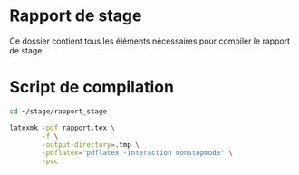 Rapport de stage
================

Ce dossier contient tous les éléments nécessaires pour compiler le rapport
de stage.

# Script de compilation

```sh
cd ~/stage/rapport_stage

latexmk -pdf rapport.tex \
        -f \
        -output-directory=.tmp \
        -pdflatex="pdflatex -interaction nonstopmode" \
        -pvc
```

